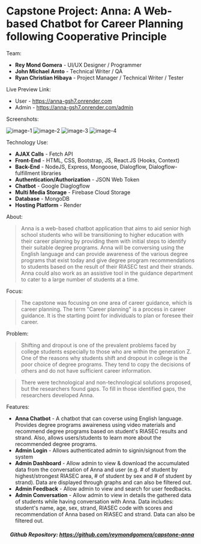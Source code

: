 # Capstone Project: Anna: A Web-based Chatbot for Career Planning following Cooperative Principle

Team:

-  **Rey Mond Gomera** - UI/UX Designer / Programmer
-  **John Michael Amto** - Technical Writer / QA
-  **Ryan Christian Hibaya** - Project Manager / Technical Writer / Tester

Live Preview Link:

-  User - https://anna-gsh7.onrender.com
-  Admin - https://anna-gsh7.onrender.com/admin

Screenshots:

<img src="https://i.ibb.co/PGpvv5x/image.png" alt="image-1" border="0">
<img src="https://i.ibb.co/tDVHHhC/image.png" alt="image-2" border="0">
<img src="https://i.ibb.co/Ky722vD/image.png" alt="image-3" border="0">
<img src="https://i.ibb.co/X79Zvt0/image.png" alt="image-4" border="0">

Technology Use:

-  **AJAX Calls** - Fetch API
-  **Front-End** - HTML, CSS, Bootstrap, JS, React.JS (Hooks, Context)
-  **Back-End** - NodeJS, Express, Mongoose, Dialogflow, Dialogflow-fulfillment libraries
-  **Authentication/Authorization** - JSON Web Token
-  **Chatbot** - Google Diaglogflow
-  **Multi Media Storage** - Firebase Cloud Storage
-  **Database** - MongoDB
-  **Hosting Platform** - Render

About:

> Anna is a web-based chatbot application that aims to aid senior high school students who will be transitioning to higher education with their career planning by providing them with initial steps to identify their suitable degree programs. Anna will be conversing using the English language and can provide awareness of the various degree programs that exist today and give degree program recommendations to students based on the result of their RIASEC test and their strands. Anna could also work as an assistive tool in the guidance department to cater to a large number of students at a time.

Focus:

> The capstone was focusing on one area of career guidance, which is career planning. The term "Career planning" is a process in career guidance. It is the starting point for individuals to plan or foresee their career.

Problem:

> Shifting and dropout is one of the prevalent problems faced by college students especially to those who are within the generation Z. One of the reasons why students shift and dropout in college is the poor choice of degree programs. They tend to copy the decisions of others and do not have sufficient career information.

> There were technological and non-technological solutions proposed, but the researchers found gaps. To fill in those identified gaps, the researchers developed Anna.

Features:

-  **Anna Chatbot** - A chatbot that can coverse using English language. Provides degree programs awaireness using video materials and recommend degree programs based on student's RIASEC results and strand. Also, allows users/students to learn more about the recommended degree programs.
-  **Admin Login** - Allows authenticated admin to signin/signout from the system
-  **Admin Dashboard** - Allow admin to view & download the accumulated data from the conversation of Anna and user (e.g. # of student by highest/strongest RIASEC area, # of student by sex and # of student by strand). Data are displayed through graphs and can also be filtered out.
-  **Admin Feedback** - Allow admin to view and search for user feedbacks.
-  **Admin Conversation** - Allow admin to view in details the gathered data of students while having conversation with Anna. Data includes: student's name, age, sex, strand, RIASEC code with scores and recommendation of Anna based on RIASEC and strand. Data can also be filtered out.

##### &nbsp;&nbsp;&nbsp;Github Repository: https://github.com/reymondgomera/capstone-anna
